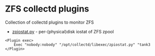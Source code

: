 # ZFS collectd plugins
Collection of collectd plugins to monitor ZFS

- [zpiostat.py](zpiostat.py) - per-(physical)disk iostat of ZFS zpool

```
<Plugin exec>
    Exec "nobody:nobody" "/opt/collectd/libexec/zpiostat.py" "tank3
</Plugin>
```
